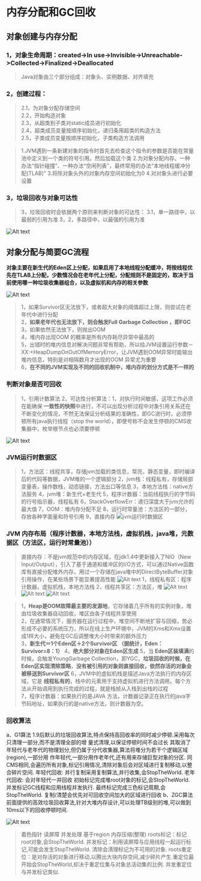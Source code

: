 # 内存分配和GC回收


## 对象创建与内存分配
### 1，对象生命周期：created->In use->Invisible->Unreachable->Collected->Finalized->Deallocated
>Java对象由三个部分组成：对象头、实例数据、对齐填充

### 2，创建过程：
>2.1，为对象分配存储空间        
>2.2，开始构造对象           
>2.3，从超类到子类对static成员进行初始化        
>2.4，超类成员变量按顺序初始化，递归条用超类的构造方法      
>2.5，子类成员变量按顺序初始化，子类构造方法调用     

>1.JVM遇到一条新建对象的指令时首先去检查这个指令的参数是否能在常量池中定义到一个类的符号引用。然后加载这个类
>2.为对象分配内存。一种办法“指针碰撞”、一种办法“空闲列表”，最终常用的办法“本地线程缓冲分配(TLAB)”
>3.将除对象头外的对象内存空间初始化为0
>4.对对象头进行必要设置

### 3，垃圾回收与对象可达性
>3，垃圾回收时会依据两个原则来判断对象的可达性：
>3.1，单一路径中，以最弱的引用为准
>3，2，多路径中，以最强的引用为准

![Alt text](./res/object-live-cycle.png "对象生命周期")

## 对象分配与简要GC流程
**对象主要在新生代的Eden区上分配，如果启用了本地线程分配缓冲，将按线程优先在TLAB上分配，少数情况会在老年代上分配，分配规则不是固定的，取决于当前使用哪一种垃圾收集器组合，以及虚拟机和内存的相关参数**


![Alt text](./res/jvm-gc.png "对象分配与简要GC流程图")

>1，如果Survivor区无法放下，或者超大对象的阈值超过上限，则尝试在老年代中进行分配        
>2，**如果老年代也无法放下，则会触发Full Garbage Collection ，即FGC**       
>3，如果依然无法放下，则抛出OOM     
>4，堆内存出现OOM 的概率是所有内存耗尽异常中最高的    
>5，出错时的堆内信息对解决问题非常有帮助，所以给JVM设置运行参数－XX:+HeapDumpOnOutOfMemoryError，让JVM遇到OOM异常时能输出堆内信息，特别是对相隔数月才出现的OOM 异常尤为重要      
>6，**在不同的JVM实现及不同的回收机制中，堆内存的划分方式是不一样的**

### 判断对象是否可回收
>1，引用计数算法
>2，可达性分析算法：1，对执行时间敏感，这项工作必须在能确保 **一致性的快照**中进行，不可以出现分析过程中对象引用关系还在不断变化的情况，不然无法保证分析结果的准确性，即GC进行时，必须停顿所有java执行线程（stop the world），即使号称不会发生停顿的CMS收集器中，枚举根节点也必须要停顿

![Alt text](./res/object-Accessibility.PNG "对象可达性")

### JVM运行时数据区
>1，方法区：线程共享，存储jvm加载的类信息，常亮，静态变量，即时编译后的代码等数据，JVM堆的一个逻辑部分
>2，jvm栈：线程私有，存储局部变量表，操作数栈，动态链接，方法出口等信息
>3，本地方法栈：native方法服务
>4，jvm堆：新生代+老生代
>5，程序计数器：当前线程执行的字节码的行号指示器，线程私有
>6，StackOverflowErr：递归深度大于jvm允许的最大值
>7，OOM：堆内存分配不足
>8，运行时常量池：方法区的一部分，存放各种字面量和符号引用
>9，直接内存
![jvm运行时数据区](./res/jvm-runtime-data-area.png "jvm运行时数据区")

### JVM 内存布局（程序计数器，本地方法栈，虚拟机栈，java堆，元数据区（方法区，运行时常量池））
>直接内存：不是jvm规范中的内存区域，在jdk1.4中更新接入了NIO（New Input/Output），引入了基于通道和缓冲区的I/O方式，可以通过Native函数库有直接分配堆外内存，用过一个存储在java堆中的DirectByteBuffer对象引用操作，在某些场景下能显著提高性能
![Alt text](./res/jvm-mem-struct.png "经典的JVM内存布局")
>1，线程私有区：程序计数器，虚拟机栈，本地方法栈
>2，线程共享区：方法区，堆
![Alt text](./res/jvm-mem-classload.png "经典的JVM内存布局")
![Alt text](./res/jvm-mem-struct2.png "经典的JVM内存布局")
![Alt text](./res/hotspot-jvm-architecture.png "经典的JVM内存布局")

>1，**Heap是OOM故障最主要的发源地**，它存储着几乎所有的实例对象，堆由垃圾收集器自动回收，堆区由各子线程共享使用   
>2，在通常情况下，服务器在运行过程中，堆空间不断地扩容与回缩，势必形成不必要的系统压力，所以在线上生产环境中，JVM的Xms和Xmx设置成1样大小，避免在GC后调整堆大小时带来的额外压力  
>3，**新生代＝1个Eden区＋2个Survivor区 （据统计，Eden：Survivor=8：1）**
>4，**绝大部分对象在Eden区生成**
>5，当 **Eden区装填满**的时候，会触发YoungGarbage Collection，即YGC，**垃圾回收的时候，在Eden区实现清除策略**，**没有被引用的对象则直接回收，依然存活的对象会被移送到Survivor区**
>6，JVM中的虚拟机栈是描述Java方法执行的内存区域，它是 **线程私有的**，栈中的元素用于支持虚拟机进行方法调用，每个方法从开始调用到执行完成的过程，就是栈帧从入栈到出栈的过程        
>7，程序计数器：如果执行的是JAVA
方法，计数器记录正在执行的java字节码地址，如果执行的是native方法，则计数器为空。

### 回收算法
a、G1算法
1.9后默认的垃圾回收算法,特点保持高回收率的同时减少停顿.采用每次只清理一部分,而不是清理全部的增
量式清理,以保证停顿时间不会过长
其取消了年轻代与老年代的物理划分,但仍属于分代收集器,算法将堆分为若干个逻辑区域(region),一部分用
作年轻代,一部分用作老年代,还有用来存储巨型对象的分区.
同CMS相同,会遍历所有对象,标记引用情况,清除对象后会对区域进行复制移动,以整合碎片空间.
年轻代回收:
并行复制采用复制算法,并行收集,会StopTheWorld.
老年代回收:
会对年轻代一并回收
初始标记完成堆root对象的标记,会StopTheWorld.
并发标记GC线程和应用线程并发执行.
最终标记完成三色标记周期,会StopTheWorld.
复制/清楚会优先对可回收空间加大的区域进行回收
b、ZGC算法
前面提供的高效垃圾回收算法,针对大堆内存设计,可以处理TB级别的堆,可以做到10ms以下的回收停顿时间.

![Alt text](./res/JVM-gc-zgc.png "ZGC算法")
>着色指针
>读屏障
>并发处理
>基于region
>内存压缩(整理)
>roots标记：标记root对象,会StopTheWorld.
>并发标记：利用读屏障与应用线程一起运行标记,可能会发生StopTheWorld.
>清除会清理标记为不可用的对象.
>roots重定位：是对存活的对象进行移动,以腾出大块内存空间,减少碎片产生.重定位最开始会StopTheWorld,却决于重定位集与对象总活动集的比例.
并发重定位与并发标记类似.